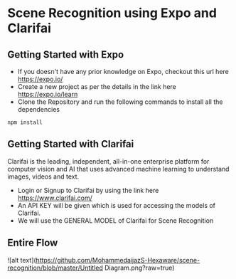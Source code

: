 # Scene Recognition using Expo and Clarifai
## Getting Started with Expo
- If you doesn't have any prior knowledge on Expo, checkout this url here https://expo.io/
- Create a new project as per the details in the link here https://expo.io/learn
- Clone the Repository and run the following commands to install all the dependencies
```
npm install
```
## Getting Started with Clarifai
Clarifai is the leading, independent, all-in-one enterprise platform for computer vision and AI that uses advanced machine learning to understand images, videos and text.
- Login or Signup to Clarifai by using the link here https://www.clarifai.com/
- An API KEY will be given which is used for accessing the models of Clarifai.
- We will use the GENERAL MODEL of Clarifai for Scene Recognition

## Entire Flow
![alt text](https://github.com/MohammedaijazS-Hexaware/scene-recognition/blob/master/Untitled Diagram.png?raw=true)
